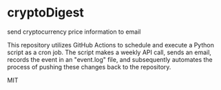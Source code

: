 # cryptoDigest
send cryptocurrency price information to email

This repository utilizes GitHub Actions to schedule and execute a Python script as a cron job. The script makes a weekly API call, sends an email, records the event in an "event.log" file, and subsequently automates the process of pushing these changes back to the repository.


MIT
